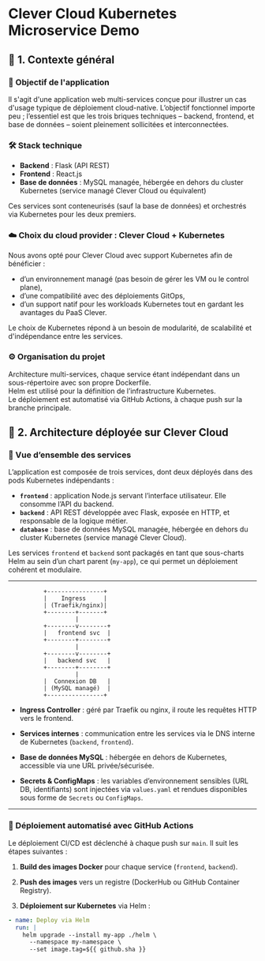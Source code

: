# Clever Cloud Kubernetes Microservice Demo

## 🧩 1. Contexte général

### 🎯 Objectif de l'application
Il s'agit d'une application web multi-services conçue pour illustrer un cas d'usage typique de déploiement cloud-native. L’objectif fonctionnel importe peu ; l’essentiel est que les trois briques techniques – backend, frontend, et base de données – soient pleinement sollicitées et interconnectées.

### 🛠️ Stack technique
- **Backend** : Flask (API REST)
- **Frontend** : React.js
- **Base de données** : MySQL managée, hébergée en dehors du cluster Kubernetes (service managé Clever Cloud ou équivalent)

Ces services sont conteneurisés (sauf la base de données) et orchestrés via Kubernetes pour les deux premiers.

### ☁️ Choix du cloud provider : Clever Cloud + Kubernetes
Nous avons opté pour Clever Cloud avec support Kubernetes afin de bénéficier :
- d’un environnement managé (pas besoin de gérer les VM ou le control plane),
- d’une compatibilité avec des déploiements GitOps,
- d’un support natif pour les workloads Kubernetes tout en gardant les avantages du PaaS Clever.

Le choix de Kubernetes répond à un besoin de modularité, de scalabilité et d'indépendance entre les services.

### ⚙️ Organisation du projet
Architecture multi-services, chaque service étant indépendant dans un sous-répertoire avec son propre Dockerfile.  
Helm est utilisé pour la définition de l’infrastructure Kubernetes.  
Le déploiement est automatisé via GitHub Actions, à chaque push sur la branche principale.


## 🚢 2. Architecture déployée sur Clever Cloud

### 🔧 Vue d’ensemble des services

L’application est composée de trois services, dont deux déployés dans des pods Kubernetes indépendants :

- **`frontend`** : application Node.js servant l’interface utilisateur. Elle consomme l’API du backend.
- **`backend`** : API REST développée avec Flask, exposée en HTTP, et responsable de la logique métier.
- **`database`** : base de données MySQL managée, hébergée en dehors du cluster Kubernetes (service managé Clever Cloud).

Les services `frontend` et `backend` sont packagés en tant que sous-charts Helm au sein d’un chart parent (`my-app`), ce qui permet un déploiement cohérent et modulaire.

---

              +----------------+
              |    Ingress     |
              | (Traefik/nginx)|
              +--------+-------+
                       |
              +--------v--------+
              |   frontend svc  |
              +--------+--------+
                       |
              +--------v--------+
              |   backend svc   |
              +--------+--------+
                       |
              |  Connexion DB   |
              | (MySQL managé)  |
              +----------------+


- **Ingress Controller** : géré par Traefik ou nginx, il route les requêtes HTTP vers le frontend.

- **Services internes** : communication entre les services via le DNS interne de Kubernetes (`backend`, `frontend`).

- **Base de données MySQL** : hébergée en dehors de Kubernetes, accessible via une URL privée/sécurisée.

- **Secrets & ConfigMaps** : les variables d’environnement sensibles (URL DB, identifiants) sont injectées via `values.yaml` et rendues disponibles sous forme de `Secrets` ou `ConfigMaps`.

---

### 🚀 Déploiement automatisé avec GitHub Actions

Le déploiement CI/CD est déclenché à chaque push sur `main`. Il suit les étapes suivantes :

1. **Build des images Docker** pour chaque service (`frontend`, `backend`).

2. **Push des images** vers un registre (DockerHub ou GitHub Container Registry).

3. **Déploiement sur Kubernetes** via Helm :

```yaml
- name: Deploy via Helm
  run: |
    helm upgrade --install my-app ./helm \
      --namespace my-namespace \
      --set image.tag=${{ github.sha }}

